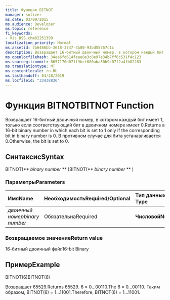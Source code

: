 ```yaml
---
title: Функция BITNOT
manager: soliver
ms.date: 03/09/2015
ms.audience: Developer
ms.topic: reference
f1_keywords:
- Vis_DSS.chm82251399
localization_priority: Normal
ms.assetid: 7b6486bb-3618-3747-4b00-93bd55767c1c
description: Возвращает 16-битный двоичный номер, в котором каждый бит имеет 1, только если соответствующий бит в двоичном номере имеет 0. В противном случае для бита устанавливается 0.
ms.openlocfilehash: 34ea6fd614feae8e3c8e97e34b7ff6c531f4c123
ms.sourcegitcommit: 8657170d071f9bcf680aba50b9c07f2a4fb82283
ms.translationtype: MT
ms.contentlocale: ru-RU
ms.lasthandoff: 04/28/2019
ms.locfileid: "33438836"
---
```

# <a name="bitnot-function"></a><span data-ttu-id="01342-104">Функция BITNOT</span><span class="sxs-lookup"><span data-stu-id="01342-104">BITNOT Function</span></span>

<span data-ttu-id="01342-105">Возвращает 16-битный двоичный номер, в котором каждый бит имеет 1, только если соответствующий бит в двоичном номере имеет 0.</span><span class="sxs-lookup"><span data-stu-id="01342-105">Returns a 16-bit binary number in which each bit is set to 1 only if the corresponding bit in binary number is 0.</span></span> <span data-ttu-id="01342-106">В противном случае для бита устанавливается 0.</span><span class="sxs-lookup"><span data-stu-id="01342-106">Otherwise, the bit is set to 0.</span></span>
  
## <a name="syntax"></a><span data-ttu-id="01342-107">Синтаксис</span><span class="sxs-lookup"><span data-stu-id="01342-107">Syntax</span></span>

<span data-ttu-id="01342-108">BITNOT(\*\* *binary number* \*\* )</span><span class="sxs-lookup"><span data-stu-id="01342-108">BITNOT(\*\* *binary number* \*\* )</span></span> 
  
### <a name="parameters"></a><span data-ttu-id="01342-109">Параметры</span><span class="sxs-lookup"><span data-stu-id="01342-109">Parameters</span></span>

|<span data-ttu-id="01342-110">**Имя**</span><span class="sxs-lookup"><span data-stu-id="01342-110">**Name**</span></span>|<span data-ttu-id="01342-111">**Необходимость**</span><span class="sxs-lookup"><span data-stu-id="01342-111">**Required/Optional**</span></span>|<span data-ttu-id="01342-112">**Тип данных**</span><span class="sxs-lookup"><span data-stu-id="01342-112">**Data Type**</span></span>|<span data-ttu-id="01342-113">**Описание**</span><span class="sxs-lookup"><span data-stu-id="01342-113">**Description**</span></span>|
|:-----|:-----|:-----|:-----|
| <span data-ttu-id="01342-114">_двоичный номер_</span><span class="sxs-lookup"><span data-stu-id="01342-114">_binary number_</span></span> <br/> |<span data-ttu-id="01342-115">Обязательна</span><span class="sxs-lookup"><span data-stu-id="01342-115">Required</span></span>  <br/> |<span data-ttu-id="01342-116">**Числовой**</span><span class="sxs-lookup"><span data-stu-id="01342-116">**Numeric**</span></span> <br/> |<span data-ttu-id="01342-117">16-битный двоичный номер.</span><span class="sxs-lookup"><span data-stu-id="01342-117">A 16-bit binary number.</span></span>  <br/> |
   
### <a name="return-value"></a><span data-ttu-id="01342-118">Возвращаемое значение</span><span class="sxs-lookup"><span data-stu-id="01342-118">Return value</span></span>

<span data-ttu-id="01342-119">16-битный двоичный файл</span><span class="sxs-lookup"><span data-stu-id="01342-119">16-bit Binary</span></span>
  
## <a name="example"></a><span data-ttu-id="01342-120">Пример</span><span class="sxs-lookup"><span data-stu-id="01342-120">Example</span></span>

<span data-ttu-id="01342-121">BITNOT(6)</span><span class="sxs-lookup"><span data-stu-id="01342-121">BITNOT(6)</span></span>
  
<span data-ttu-id="01342-122">Возвращает 65529.</span><span class="sxs-lookup"><span data-stu-id="01342-122">Returns 65529.</span></span> <span data-ttu-id="01342-123">6 = 0...00110.</span><span class="sxs-lookup"><span data-stu-id="01342-123">The 6 = 0...00110.</span></span> <span data-ttu-id="01342-124">Таким образом, BITNOT(6) = 1...11001.</span><span class="sxs-lookup"><span data-stu-id="01342-124">Therefore, BITNOT(6) = 1...11001.</span></span>
  

